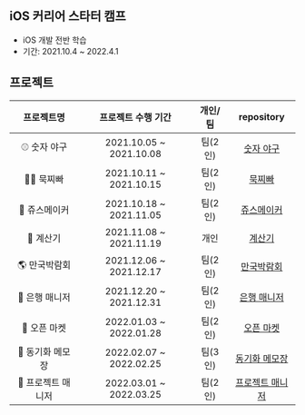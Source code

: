 ## iOS 커리어 스타터 캠프
- iOS 개발 전반 학습
- 기간: 2021.10.4 ~ 2022.4.1


## 프로젝트
|프로젝트명|프로젝트 수행 기간|개인/팀|repository|
|:---:|:---:|:---:|:---:|
|⚾️ 숫자 야구|2021.10.05 ~ 2021.10.08|팀(2인)|[숫자 야구](https://github.com/na-young-kwon/ios-number-baseball)|
|👊🏻 묵찌빠|2021.10.11 ~ 2021.10.15|팀(2인)|[묵찌빠](https://github.com/na-young-kwon/ios-rock-paper-scissors)|
|🍓 쥬스메이커|2021.10.18 ~ 2021.11.05|팀(2인)|[쥬스메이커](https://github.com/na-young-kwon/ios-juice-maker)|    
|📱 계산기|2021.11.08 ~ 2021.11.19|개인|[계산기](https://github.com/na-young-kwon/ios-calculator-apps/tree/step3)|
|🌎 만국박람회|2021.12.06 ~ 2021.12.17|팀(2인)|[만국박람회](https://github.com/na-young-kwon/ios-exposition-universelle)|
|🏦 은행 매니저|2021.12.20 ~ 2021.12.31|팀(2인)|[은행 매니저](https://github.com/na-young-kwon/ios-bank-manager/tree/main)|
|🏪 오픈 마켓|2022.01.03 ~ 2022.01.28|팀(2인)|[오픈 마켓](https://github.com/na-young-kwon/ios-open-market/tree/main)|
|📝 동기화 메모장|2022.02.07 ~ 2022.02.25|팀(3인)|[동기화 메모장](https://github.com/na-young-kwon/ios-cloud-notes)|
|💼 프로젝트 매니저|2022.03.01 ~ 2022.03.25|팀(2인)|[프로젝트 매니저](https://github.com/na-young-kwon/ios-project-manager)|

